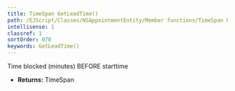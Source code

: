 ```yaml
---
title: TimeSpan GetLeadTime()
path: /EJScript/Classes/NSAppointmentEntity/Member functions/TimeSpan GetLeadTime()
intellisense: 1
classref: 1
sortOrder: 978
keywords: GetLeadTime()
---
```



Time blocked (minutes) BEFORE starttime



* **Returns:** TimeSpan


